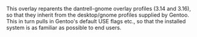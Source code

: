 This overlay reparents the dantrell-gnome overlay profiles (3.14 and 3.16),
so that they inherit from the desktop/gnome profiles supplied by Gentoo.
This in turn pulls in Gentoo's default USE flags etc., so that the installed
system is as familiar as possible to end users.
